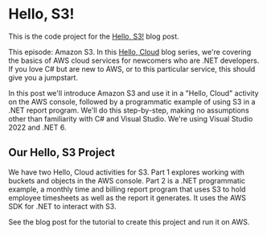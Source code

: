# Hello, S3!

This is the code project for the [Hello, S3!](https://davidpallmann.hashnode.dev/hello-s3) blog post. 

This episode: Amazon S3. In this [Hello, Cloud](https://davidpallmann.hashnode.dev/series/hello-cloud) blog series, we're covering the basics of AWS cloud services for newcomers who are .NET developers. If you love C# but are new to AWS, or to this particular service, this should give you a jumpstart.

In this post we'll introduce Amazon S3 and use it in a "Hello, Cloud" activity on the AWS console, followed by a programmatic example of using S3 in a .NET report program. We'll do this step-by-step, making no assumptions other than familiarity with C# and Visual Studio. We're using Visual Studio 2022 and .NET 6.

## Our Hello, S3 Project

We have two Hello, Cloud activities for S3. Part 1 explores working with buckets and objects in the AWS console. Part 2 is a .NET programmatic example, a monthly time and billing report program that uses S3 to hold employee timesheets as well as the report it generates. It uses the AWS SDK for .NET to interact with S3.

See the blog post for the tutorial to create this project and run it on AWS.


